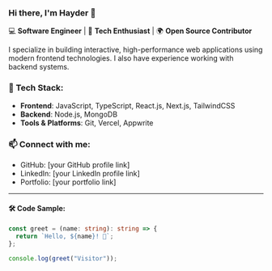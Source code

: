 ### Hi there, I'm Hayder 👋

💻 **Software Engineer** | 🚀 **Tech Enthusiast** | 🌍 **Open Source Contributor**

I specialize in building interactive, high-performance web applications using modern frontend technologies. I also have experience working with backend systems.

### 🚀 Tech Stack:
- **Frontend**: JavaScript, TypeScript, React.js, Next.js, TailwindCSS
- **Backend**: Node.js, MongoDB
- **Tools & Platforms**: Git, Vercel, Appwrite

### 📫 Connect with me:
- GitHub: [your GitHub profile link]
- LinkedIn: [your LinkedIn profile link]
- Portfolio: [your portfolio link]

---

#### 🛠️ Code Sample:
```typescript
const greet = (name: string): string => {
  return `Hello, ${name}! 👋`;
};

console.log(greet("Visitor"));

